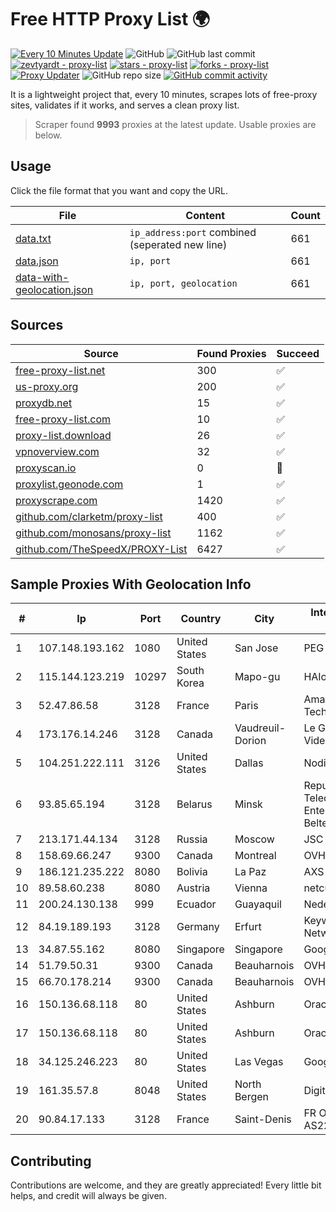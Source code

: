 
# Free HTTP Proxy List 🌍

[![Every 10 Minutes Update](https://github.com/mertguvencli/http-proxy-list/actions/workflows/main.yml/badge.svg?branch=main)](https://github.com/mertguvencli/http-proxy-list/actions/workflows/main.yml)
![GitHub](https://img.shields.io/github/license/mertguvencli/http-proxy-list)
![GitHub last commit](https://img.shields.io/github/last-commit/mertguvencli/http-proxy-list)
[![zevtyardt - proxy-list](https://img.shields.io/static/v1?label=zevtyardt&message=proxy-list&color=blue&logo=github)](https://github.com/zevtyardt/proxy-list "Go to GitHub repo")
[![stars - proxy-list](https://img.shields.io/github/stars/zevtyardt/proxy-list?style=social)](https://github.com/zevtyardt/proxy-list)
[![forks - proxy-list](https://img.shields.io/github/forks/zevtyardt/proxy-list?style=social)](https://github.com/zevtyardt/proxy-list)
[![Proxy Updater](https://github.com/zevtyardt/proxy-list/workflows/Proxy%20Updater/badge.svg)](https://github.com/zevtyardt/proxy-list/actions?query=workflow:"Proxy+Updater")
![GitHub repo size](https://img.shields.io/github/repo-size/zevtyardt/proxy-list)
[![GitHub commit activity](https://img.shields.io/github/commit-activity/m/zevtyardt/proxy-list?logo=commits)](https://github.com/zevtyardt/proxy-list/commits/main)

It is a lightweight project that, every 10 minutes, scrapes lots of free-proxy sites, validates if it works, and serves a clean proxy list.

> Scraper found **9993** proxies at the latest update. Usable proxies are below.

## Usage

Click the file format that you want and copy the URL.

|File|Content|Count|
|----|-------|-----|
|[data.txt](https://raw.githubusercontent.com/mertguvencli/http-proxy-list/main/proxy-list/data.txt)|`ip_address:port` combined (seperated new line)|661|
|[data.json](https://raw.githubusercontent.com/mertguvencli/http-proxy-list/main/proxy-list/data.json)|`ip, port`|661|
|[data-with-geolocation.json](https://raw.githubusercontent.com/mertguvencli/http-proxy-list/main/proxy-list/data-with-geolocation.json)|`ip, port, geolocation`|661|

## Sources

|Source|Found Proxies|Succeed|
|------|-------------|-------|
|[free-proxy-list.net](https://free-proxy-list.net)|300|✅|
|[us-proxy.org](https://www.us-proxy.org)|200|✅|
|[proxydb.net](http://proxydb.net)|15|✅|
|[free-proxy-list.com](https://free-proxy-list.com/?page=&port=&type%5B%5D=http&type%5B%5D=https&up_time=0&search=Search)|10|✅|
|[proxy-list.download](https://www.proxy-list.download/HTTP)|26|✅|
|[vpnoverview.com](https://vpnoverview.com/privacy/anonymous-browsing/free-proxy-servers)|32|✅|
|[proxyscan.io](https://www.proxyscan.io)|0|🚫|
|[proxylist.geonode.com](https://proxylist.geonode.com/api/proxy-list?limit=300&page=1&sort_by=lastChecked&sort_type=desc&protocols=http,https)|1|✅|
|[proxyscrape.com](https://api.proxyscrape.com/v2/?request=displayproxies&protocol=http&timeout=10000&country=all&ssl=all&anonymity=all)|1420|✅|
|[github.com/clarketm/proxy-list](https://raw.githubusercontent.com/clarketm/proxy-list/master/proxy-list-raw.txt)|400|✅|
|[github.com/monosans/proxy-list](https://raw.githubusercontent.com/monosans/proxy-list/main/proxies/http.txt)|1162|✅|
|[github.com/TheSpeedX/PROXY-List](https://raw.githubusercontent.com/TheSpeedX/PROXY-List/master/http.txt)|6427|✅|


## Sample Proxies With Geolocation Info

|#|Ip|Port|Country|City|Internet Service Provider|
|-|--|----|-------|----|-------------------------|
|1|107.148.193.162|1080|United States|San Jose|PEG TECH INC|
|2|115.144.123.219|10297|South Korea|Mapo-gu|HAIonNet|
|3|52.47.86.58|3128|France|Paris|Amazon Technologies Inc.|
|4|173.176.14.246|3128|Canada|Vaudreuil-Dorion|Le Groupe Videotron Ltee|
|5|104.251.222.111|3126|United States|Dallas|Nodisto IT, LLC|
|6|93.85.65.194|3128|Belarus|Minsk|Republican Unitary Telecommunication Enterprise Beltelecom|
|7|213.171.44.134|3128|Russia|Moscow|JSC Comcor|
|8|158.69.66.247|9300|Canada|Montreal|OVH SAS|
|9|186.121.235.222|8080|Bolivia|La Paz|AXS Bolivia S. A.|
|10|89.58.60.238|8080|Austria|Vienna|netcup GmbH|
|11|200.24.130.138|999|Ecuador|Guayaquil|Nedetel S.A.|
|12|84.19.189.193|3128|Germany|Erfurt|Keyweb AG IP Network|
|13|34.87.55.162|8080|Singapore|Singapore|Google LLC|
|14|51.79.50.31|9300|Canada|Beauharnois|OVH SAS|
|15|66.70.178.214|9300|Canada|Beauharnois|OVH SAS|
|16|150.136.68.118|80|United States|Ashburn|Oracle Corporation|
|17|150.136.68.118|80|United States|Ashburn|Oracle Corporation|
|18|34.125.246.223|80|United States|Las Vegas|Google LLC|
|19|161.35.57.8|8048|United States|North Bergen|DigitalOcean, LLC|
|20|90.84.17.133|3128|France|Saint-Denis|FR OCB HONEY AS2280|



## Contributing

Contributions are welcome, and they are greatly appreciated! Every
little bit helps, and credit will always be given.


